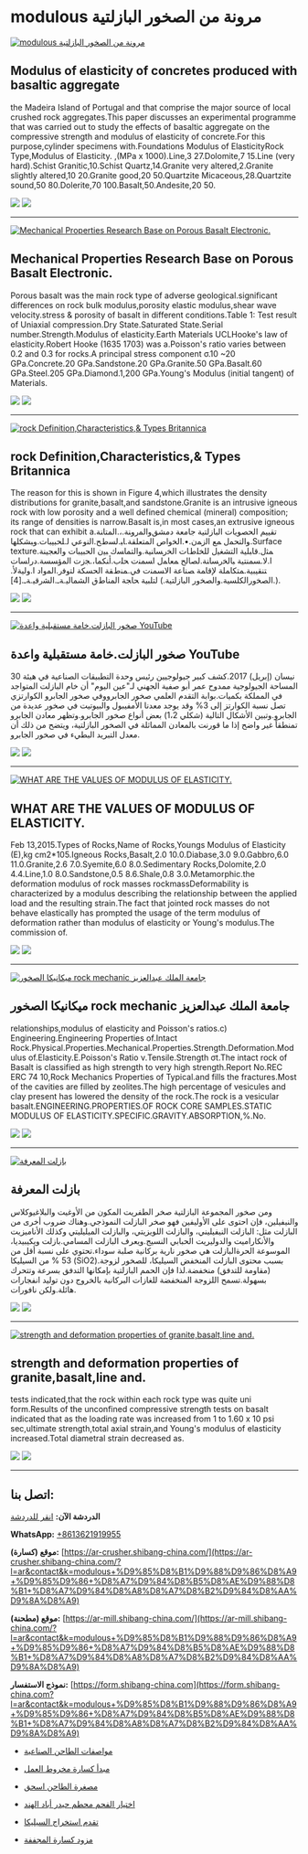 # modulous مرونة من الصخور البازلتية

<a href="https://swt.shibang-china.com/?l=ar&img&k=modulous+%D9%85%D8%B1%D9%88%D9%86%D8%A9+%D9%85%D9%86+%D8%A7%D9%84%D8%B5%D8%AE%D9%88%D8%B1+%D8%A7%D9%84%D8%A8%D8%A7%D8%B2%D9%84%D8%AA%D9%8A%D8%A9" target="_blank">![modulous مرونة من الصخور البازلتية](http://static.shibang-china.com/all-800x300/1105.jpg)</a>

## Modulus of elasticity of concretes produced with basaltic aggregate
the Madeira Island of Portugal and that comprise the major source of local crushed rock aggregates.This paper discusses an experimental programme that was carried out to study the effects of basaltic aggregate on the compressive strength and modulus of elasticity of concrete.For this purpose,cylinder specimens with.Foundations Modulus of ElasticityRock Type,Modulus of Elasticity. ,(MPa x 1000).Line,3 27.Dolomite,7 15.Line (very hard).Schist Granitic,10.Schist Quartz,14.Granite very altered,2.Granite slightly altered,10 20.Granite good,20 50.Quartzite Micaceous,28.Quartzite sound,50 80.Dolerite,70 100.Basalt,50.Andesite,20 50.


<a href="https://whatsapp.shibangsoft.com/WhatsApp.php" target="_blank" title="WhatsApp">![](http://static.shibang-china.com/icon/whatsapp.png)</a> <a href="https://swt.shibang-china.com/?l=ar&icon&k=modulous+%D9%85%D8%B1%D9%88%D9%86%D8%A9+%D9%85%D9%86+%D8%A7%D9%84%D8%B5%D8%AE%D9%88%D8%B1+%D8%A7%D9%84%D8%A8%D8%A7%D8%B2%D9%84%D8%AA%D9%8A%D8%A9" target="_blank">![](http://static.shibang-china.com/icon/chat-ar.png)</a>

---

<a href="https://swt.shibang-china.com/?l=ar&img&k=modulous+%D9%85%D8%B1%D9%88%D9%86%D8%A9+%D9%85%D9%86+%D8%A7%D9%84%D8%B5%D8%AE%D9%88%D8%B1+%D8%A7%D9%84%D8%A8%D8%A7%D8%B2%D9%84%D8%AA%D9%8A%D8%A9" target="_blank">![Mechanical Properties Research Base on Porous Basalt Electronic.](http://static.shibang-china.com/all-800x300/1515.jpg)</a>

## Mechanical Properties Research Base on Porous Basalt Electronic.
Porous basalt was the main rock type of adverse geological.significant differences on rock bulk modulus,porosity elastic modulus,shear wave velocity.stress &amp; porosity of basalt in different conditions.Table 1: Test result of Uniaxial compression.Dry State.Saturated State.Serial number.Strength.Modulus of elasticity.Earth Materials UCLHooke&#39;s law of elasticity.Robert Hooke (1635 1703) was a.Poisson&#39;s ratio varies between 0.2 and 0.3 for rocks.A principal stress component σ.10 ~20 GPa.Concrete.20 GPa.Sandstone.20 GPa.Granite.50 GPa.Basalt.60 GPa.Steel.205 GPa.Diamond.1,200 GPa.Young&#39;s Modulus (initial tangent) of Materials.


<a href="https://whatsapp.shibangsoft.com/WhatsApp.php" target="_blank" title="WhatsApp">![](http://static.shibang-china.com/icon/whatsapp.png)</a> <a href="https://swt.shibang-china.com/?l=ar&icon&k=modulous+%D9%85%D8%B1%D9%88%D9%86%D8%A9+%D9%85%D9%86+%D8%A7%D9%84%D8%B5%D8%AE%D9%88%D8%B1+%D8%A7%D9%84%D8%A8%D8%A7%D8%B2%D9%84%D8%AA%D9%8A%D8%A9" target="_blank">![](http://static.shibang-china.com/icon/chat-ar.png)</a>

---

<a href="https://swt.shibang-china.com/?l=ar&img&k=modulous+%D9%85%D8%B1%D9%88%D9%86%D8%A9+%D9%85%D9%86+%D8%A7%D9%84%D8%B5%D8%AE%D9%88%D8%B1+%D8%A7%D9%84%D8%A8%D8%A7%D8%B2%D9%84%D8%AA%D9%8A%D8%A9" target="_blank">![rock Definition,Characteristics,&amp; Types Britannica](http://static.shibang-china.com/all-800x300/472.jpg)</a>

## rock Definition,Characteristics,&amp; Types Britannica
The reason for this is shown in Figure 4,which illustrates the density distributions for granite,basalt,and sandstone.Granite is an intrusive igneous rock with low porosity and a well defined chemical (mineral) composition; its range of densities is narrow.Basalt is,in most cases,an extrusive igneous rock that can exhibit a.تقييم الحصويات البازلتية جامعة دمشقﻭﺍﻟﻤﺭﻭﻨﺔ.،.ﺍﻟﻤﺘﺎﻨﺔ ﻭﺍﻟﺘﺤﻤل ﻤﻊ ﺍﻟﺯﻤﻥ.•.ﺍﻟﺨﻭﺍﺹ ﺍﻟﻤﺘﻌﻠﻘﺔ.ﺎﺒ.ﻟﺴﻁﺢ.ﺍﻟﻨﻭﻋﻲ ﻟ.ﻠﺤﺒﻴﺒﺎﺕ.ﻭﺒﺸﻜﻠﻬﺎ.Surface texture.ﻤﺜل.ﻗﺎﺒﻠﻴﺔ ﺍﻟﺘﺸﻐﻴل ﻟﻠﺨﻠﻁﺎﺕ ﺍﻟﺨﺭﺴﺎﻨﻴﺔ.ﻭﺍﻟﺘﻤﺎﺴﻙ ﺒﻴﻥ ﺍﻟﺤﺒﻴﺒﺎﺕ ﻭﺍﻟﻌﺠﻴﻨﺔ ﺍ.ﻻ.ﺴﻤﻨﺘﻴﺔ ﺒﺎﻟﺨﺭﺴﺎﻨﺔ.ﻟﺼﺎﻟﺢ ﻤﻌﺎﻤل ﺍﺴﻤﻨﺕ ﺤﻠﺏ.ﺃﻨﻜﻤﺎ،.ﺠﺯﺕ ﺍﻟﻤﺅﺴﺴﺔ.ﺩﺭﺍﺴﺎﺕ ﺘﻨﻘﻴﺒﻴﺔ.ﻤﺘﻜﺎﻤﻠﺔ ﻹﻗﺎﻤﺔ ﺼﻨﺎﻋﺔ ﺍﻻﺴﻤﻨﺕ ﻓﻲ.ﻤﻨﻁﻘﺔ ﺍﻟﺤﺴﻜﺔ ﻟﺘﻭﻓﺭ.ﺍﻟﻤﻭﺍﺩ ﺍ.ﻭﻟﻴﺔﻷ.(.ﺍﻟﺼﺨﻭﺭﺍﻟﻜﻠﺴﻴﺔ.ﻭﺍﻟﺼﺨﻭﺭ ﺍﻟﺒﺎﺯﻟﺘﻴﺔ.) ﻟﺘﻠﺒﻴﺔ ﺤﺎﺠﺔ ﺍﻟﻤﻨﺎﻁﻕ ﺍﻟﺸﻤﺎﻟﻴ.ﺔـ.ﺍﻟﺸﺭﻗﻴ.ﺔـ.[4].


<a href="https://whatsapp.shibangsoft.com/WhatsApp.php" target="_blank" title="WhatsApp">![](http://static.shibang-china.com/icon/whatsapp.png)</a> <a href="https://swt.shibang-china.com/?l=ar&icon&k=modulous+%D9%85%D8%B1%D9%88%D9%86%D8%A9+%D9%85%D9%86+%D8%A7%D9%84%D8%B5%D8%AE%D9%88%D8%B1+%D8%A7%D9%84%D8%A8%D8%A7%D8%B2%D9%84%D8%AA%D9%8A%D8%A9" target="_blank">![](http://static.shibang-china.com/icon/chat-ar.png)</a>

---

<a href="https://swt.shibang-china.com/?l=ar&img&k=modulous+%D9%85%D8%B1%D9%88%D9%86%D8%A9+%D9%85%D9%86+%D8%A7%D9%84%D8%B5%D8%AE%D9%88%D8%B1+%D8%A7%D9%84%D8%A8%D8%A7%D8%B2%D9%84%D8%AA%D9%8A%D8%A9" target="_blank">![صخور البازلت.خامة مستقبلية واعدة YouTube](http://static.shibang-china.com/all-800x300/829.jpg)</a>

## صخور البازلت.خامة مستقبلية واعدة YouTube
30 نيسان (إبريل) 2017.كشف كبير جيولوجيين رئيس وحدة التطبيقات الصناعية في هيئة المساحة الجيولوجية ممدوح عمر أبو صفية الجهني لـ&quot;عين اليوم&quot; أن خام البازلت المتواجد في المملكة بكميات.بوابة التقدم العلمي صخور الجابرووفي صخور الجابرو الكوارتزي تصل نسبة الكوارتز إلى 3% وقد يوجد معدنا الأمفيبول والبيوتيت في صخور عديدة من الجابرو.وتبين الأشكال التالية (شكلي 1،2) بعض أنواع صخور الجابرو.وتظهر معادن الجابرو تمنطقاً غير واضح إذا ما قورنت بالمعادن المماثلة في الصخور البازلتية، ويتضح من ذلك أن معدل التبريد البطيء في صخور الجابرو.


<a href="https://whatsapp.shibangsoft.com/WhatsApp.php" target="_blank" title="WhatsApp">![](http://static.shibang-china.com/icon/whatsapp.png)</a> <a href="https://swt.shibang-china.com/?l=ar&icon&k=modulous+%D9%85%D8%B1%D9%88%D9%86%D8%A9+%D9%85%D9%86+%D8%A7%D9%84%D8%B5%D8%AE%D9%88%D8%B1+%D8%A7%D9%84%D8%A8%D8%A7%D8%B2%D9%84%D8%AA%D9%8A%D8%A9" target="_blank">![](http://static.shibang-china.com/icon/chat-ar.png)</a>

---

<a href="https://swt.shibang-china.com/?l=ar&img&k=modulous+%D9%85%D8%B1%D9%88%D9%86%D8%A9+%D9%85%D9%86+%D8%A7%D9%84%D8%B5%D8%AE%D9%88%D8%B1+%D8%A7%D9%84%D8%A8%D8%A7%D8%B2%D9%84%D8%AA%D9%8A%D8%A9" target="_blank">![WHAT ARE THE VALUES OF MODULUS OF ELASTICITY.](http://static.shibang-china.com/all-800x300/126.jpg)</a>

## WHAT ARE THE VALUES OF MODULUS OF ELASTICITY.
Feb 13,2015.Types of Rocks,Name of Rocks,Youngs Modulus of Elasticity (E),kg cm2*105.Igneous Rocks,Basalt,2.0 10.0.Diabase,3.0 9.0.Gabbro,6.0 11.0.Granite,2.6 7.0.Syemite,6.0 8.0.Sedimentary Rocks,Dolomite,2.0 4.4.Line,1.0 8.0.Sandstone,0.5 8.6.Shale,0.8 3.0.Metamorphic.the deformation modulus of rock masses rockmassDeformability is characterized by a modulus describing the relationship between the applied load and the resulting strain.The fact that jointed rock masses do not behave elastically has prompted the usage of the term modulus of deformation rather than modulus of elasticity or Young&#39;s modulus.The commission of.


<a href="https://whatsapp.shibangsoft.com/WhatsApp.php" target="_blank" title="WhatsApp">![](http://static.shibang-china.com/icon/whatsapp.png)</a> <a href="https://swt.shibang-china.com/?l=ar&icon&k=modulous+%D9%85%D8%B1%D9%88%D9%86%D8%A9+%D9%85%D9%86+%D8%A7%D9%84%D8%B5%D8%AE%D9%88%D8%B1+%D8%A7%D9%84%D8%A8%D8%A7%D8%B2%D9%84%D8%AA%D9%8A%D8%A9" target="_blank">![](http://static.shibang-china.com/icon/chat-ar.png)</a>

---

<a href="https://swt.shibang-china.com/?l=ar&img&k=modulous+%D9%85%D8%B1%D9%88%D9%86%D8%A9+%D9%85%D9%86+%D8%A7%D9%84%D8%B5%D8%AE%D9%88%D8%B1+%D8%A7%D9%84%D8%A8%D8%A7%D8%B2%D9%84%D8%AA%D9%8A%D8%A9" target="_blank">![ميكانيكا الصخور rock mechanic جامعة الملك عبدالعزيز](http://static.shibang-china.com/all-800x300/1443.jpg)</a>

## ميكانيكا الصخور rock mechanic جامعة الملك عبدالعزيز
relationships,modulus of elasticity and Poisson&#39;s ratios.c) Engineering.Engineering Properties of.Intact Rock.Physical.Properties.Mechanical.Properties.Strength.Deformation.Modulus of.Elasticity.E.Poisson&#39;s Ratio ν.Tensile.Strength σt.The intact rock of Basalt is classified as high strength to very high strength.Report No.REC ERC 74 10,Rock Mechanics Properties of Typical.and fills the fractures.Most of the cavities are filled by zeolites.The high percentage of vesicules and clay present has lowered the density of the rock.The rock is a vesicular basalt.ENGINEERING.PROPERTIES.OF ROCK CORE SAMPLES.STATIC MODULUS OF ELASTICITY.SPECIFIC.GRAVITY.ABSORPTlON,%.No.


<a href="https://whatsapp.shibangsoft.com/WhatsApp.php" target="_blank" title="WhatsApp">![](http://static.shibang-china.com/icon/whatsapp.png)</a> <a href="https://swt.shibang-china.com/?l=ar&icon&k=modulous+%D9%85%D8%B1%D9%88%D9%86%D8%A9+%D9%85%D9%86+%D8%A7%D9%84%D8%B5%D8%AE%D9%88%D8%B1+%D8%A7%D9%84%D8%A8%D8%A7%D8%B2%D9%84%D8%AA%D9%8A%D8%A9" target="_blank">![](http://static.shibang-china.com/icon/chat-ar.png)</a>

---

<a href="https://swt.shibang-china.com/?l=ar&img&k=modulous+%D9%85%D8%B1%D9%88%D9%86%D8%A9+%D9%85%D9%86+%D8%A7%D9%84%D8%B5%D8%AE%D9%88%D8%B1+%D8%A7%D9%84%D8%A8%D8%A7%D8%B2%D9%84%D8%AA%D9%8A%D8%A9" target="_blank">![بازلت المعرفة](http://static.shibang-china.com/all-800x300/1522.jpg)</a>

## بازلت المعرفة
ومن صخور المجموعة البازلتية صخر الطفريت المكون من الأوغيت والبلاغيوكلاس والنيفيلين، فإن احتوى على الأوليفين فهو صخر البازلت النموذجي.وهناك ضروب أخرى من البازلت مثل: البازلت النيفيليني، والبازلت اللويزيتي، والبازلت الميليليتي وكذلك الأناميزيت والأنكاراميت والدوليريت الحبابي النسيج.ويعرف البازلت المسامي.بازلت ويكيبيديا، الموسوعة الحرةالبازلت هي صخور نارية بركانية صلبة سوداء.تحتوي على نسبة أقل من 53 % من السيليكا (SiO2).بسبب محتوى البازلت المنخفض السيليكا، للصخور لزوجة (مقاومة للتدفق) منخفضة.لذا فإن الحمم البازلتية بإمكانها التدفق بسرعة وتتحرك بسهولة.تسمح اللزوجة المنخفضة للغازات البركانية بالخروج دون توليد انفجارات هائلة.ولكن نافورات.


<a href="https://whatsapp.shibangsoft.com/WhatsApp.php" target="_blank" title="WhatsApp">![](http://static.shibang-china.com/icon/whatsapp.png)</a> <a href="https://swt.shibang-china.com/?l=ar&icon&k=modulous+%D9%85%D8%B1%D9%88%D9%86%D8%A9+%D9%85%D9%86+%D8%A7%D9%84%D8%B5%D8%AE%D9%88%D8%B1+%D8%A7%D9%84%D8%A8%D8%A7%D8%B2%D9%84%D8%AA%D9%8A%D8%A9" target="_blank">![](http://static.shibang-china.com/icon/chat-ar.png)</a>

---

<a href="https://swt.shibang-china.com/?l=ar&img&k=modulous+%D9%85%D8%B1%D9%88%D9%86%D8%A9+%D9%85%D9%86+%D8%A7%D9%84%D8%B5%D8%AE%D9%88%D8%B1+%D8%A7%D9%84%D8%A8%D8%A7%D8%B2%D9%84%D8%AA%D9%8A%D8%A9" target="_blank">![strength and deformation properties of granite,basalt,line and.](http://static.shibang-china.com/all-800x300/835.jpg)</a>

## strength and deformation properties of granite,basalt,line and.
tests indicated,that the rock within each rock type was quite uni form.Results of the unconfined compressive strength tests on basalt indicated that as the loading rate was increased from 1 to 1.60 x 10 psi sec,ultimate strength,total axial strain,and Young&#39;s modulus of elasticity increased.Total diametral strain decreased as.

<a href="https://whatsapp.shibangsoft.com/WhatsApp.php" target="_blank" title="WhatsApp">![](http://static.shibang-china.com/icon/whatsapp.png)</a> <a href="https://swt.shibang-china.com/?l=ar&icon&k=modulous+%D9%85%D8%B1%D9%88%D9%86%D8%A9+%D9%85%D9%86+%D8%A7%D9%84%D8%B5%D8%AE%D9%88%D8%B1+%D8%A7%D9%84%D8%A8%D8%A7%D8%B2%D9%84%D8%AA%D9%8A%D8%A9" target="_blank">![](http://static.shibang-china.com/icon/chat-ar.png)</a>

---
## اتصل بنا:

**الدردشة الآن:** [انقر للدردشة](https://swt.shibang-china.com?l=ar&contact&k=modulous+%D9%85%D8%B1%D9%88%D9%86%D8%A9+%D9%85%D9%86+%D8%A7%D9%84%D8%B5%D8%AE%D9%88%D8%B1+%D8%A7%D9%84%D8%A8%D8%A7%D8%B2%D9%84%D8%AA%D9%8A%D8%A9)

**WhatsApp:**  [+8613621919955](https://whatsapp.shibangsoft.com/WhatsApp.php)

**موقع (كسارة):** [https://ar-crusher.shibang-china.com/](https://ar-crusher.shibang-china.com/?l=ar&contact&k=modulous+%D9%85%D8%B1%D9%88%D9%86%D8%A9+%D9%85%D9%86+%D8%A7%D9%84%D8%B5%D8%AE%D9%88%D8%B1+%D8%A7%D9%84%D8%A8%D8%A7%D8%B2%D9%84%D8%AA%D9%8A%D8%A9)

**موقع (مطحنة):** [https://ar-mill.shibang-china.com/](https://ar-mill.shibang-china.com/?l=ar&contact&k=modulous+%D9%85%D8%B1%D9%88%D9%86%D8%A9+%D9%85%D9%86+%D8%A7%D9%84%D8%B5%D8%AE%D9%88%D8%B1+%D8%A7%D9%84%D8%A8%D8%A7%D8%B2%D9%84%D8%AA%D9%8A%D8%A9)

**نموذج الاستفسار:** [https://form.shibang-china.com](https://form.shibang-china.com?l=ar&contact&k=modulous+%D9%85%D8%B1%D9%88%D9%86%D8%A9+%D9%85%D9%86+%D8%A7%D9%84%D8%B5%D8%AE%D9%88%D8%B1+%D8%A7%D9%84%D8%A8%D8%A7%D8%B2%D9%84%D8%AA%D9%8A%D8%A9)

* [مواصفات الطاحن الصناعية](../27/%D9%85%D9%88%D8%A7%D8%B5%D9%81%D8%A7%D8%AA%20%D8%A7%D9%84%D8%B7%D8%A7%D8%AD%D9%86%20%D8%A7%D9%84%D8%B5%D9%86%D8%A7%D8%B9%D9%8A%D8%A9.md)

* [مبدأ كسارة مخروط العمل](../28/%D9%85%D8%A8%D8%AF%D8%A3%20%D9%83%D8%B3%D8%A7%D8%B1%D8%A9%20%D9%85%D8%AE%D8%B1%D9%88%D8%B7%20%D8%A7%D9%84%D8%B9%D9%85%D9%84.md)

* [مصغرة الطاحن اسحق](../28/%D9%85%D8%B5%D8%BA%D8%B1%D8%A9%20%D8%A7%D9%84%D8%B7%D8%A7%D8%AD%D9%86%20%D8%A7%D8%B3%D8%AD%D9%82.md)

* [اختيار الفحم محطم حيدر أباد الهند](../29/%D8%A7%D8%AE%D8%AA%D9%8A%D8%A7%D8%B1%20%D8%A7%D9%84%D9%81%D8%AD%D9%85%20%D9%85%D8%AD%D8%B7%D9%85%20%D8%AD%D9%8A%D8%AF%D8%B1%20%D8%A3%D8%A8%D8%A7%D8%AF%20%D8%A7%D9%84%D9%87%D9%86%D8%AF.md)

* [تقدم استخراج السيليكا](../28/%D8%AA%D9%82%D8%AF%D9%85%20%D8%A7%D8%B3%D8%AA%D8%AE%D8%B1%D8%A7%D8%AC%20%D8%A7%D9%84%D8%B3%D9%8A%D9%84%D9%8A%D9%83%D8%A7.md)

* [مزود كسارة المجففة](../26/%D9%85%D8%B2%D9%88%D8%AF%20%D9%83%D8%B3%D8%A7%D8%B1%D8%A9%20%D8%A7%D9%84%D9%85%D8%AC%D9%81%D9%81%D8%A9.md)